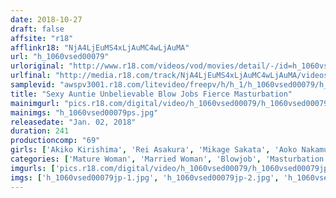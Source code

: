 ```yaml
---
date: 2018-10-27
draft: false
affsite: "r18"
afflinkr18: "NjA4LjEuMS4xLjAuMC4wLjAuMA"
url: "h_1060vsed00079"
urloriginal: "http://www.r18.com/videos/vod/movies/detail/-/id=h_1060vsed00079"
urlfinal: "http://media.r18.com/track/NjA4LjEuMS4xLjAuMC4wLjAuMA/videos/vod/movies/detail/-/id=h_1060vsed00079"
samplevid: "awspv3001.r18.com/litevideo/freepv/h/h_1/h_1060vsed00079/h_1060vsed00079_dmb_w.mp4"
title: "Sexy Auntie Unbelievable Blow Jobs Fierce Masturbation"
mainimgurl: "pics.r18.com/digital/video/h_1060vsed00079/h_1060vsed00079ps.jpg"
mainimgs: "h_1060vsed00079ps.jpg"
releasedate: "Jan. 02, 2018"
duration: 241
productioncomp: "69"
girls: ['Akiko Kirishima', 'Rei Asakura', 'Mikage Sakata', 'Aoko Nakamura', 'Akemi Ebara (Aki Michiwa)', 'Kaoru Ayatsuki', 'Satomi Onotzuka', 'Yuri Takahata', 'Ayano Mitsui', 'Takami Shinjo']
categories: ['Mature Woman', 'Married Woman', 'Blowjob', 'Masturbation', 'Over 4 Hours', 'Sale (limited time)']
imgurls: ['pics.r18.com/digital/video/h_1060vsed00079/h_1060vsed00079jp-1.jpg', 'pics.r18.com/digital/video/h_1060vsed00079/h_1060vsed00079jp-2.jpg', 'pics.r18.com/digital/video/h_1060vsed00079/h_1060vsed00079jp-3.jpg', 'pics.r18.com/digital/video/h_1060vsed00079/h_1060vsed00079jp-4.jpg', 'pics.r18.com/digital/video/h_1060vsed00079/h_1060vsed00079jp-5.jpg', 'pics.r18.com/digital/video/h_1060vsed00079/h_1060vsed00079jp-6.jpg', 'pics.r18.com/digital/video/h_1060vsed00079/h_1060vsed00079jp-7.jpg', 'pics.r18.com/digital/video/h_1060vsed00079/h_1060vsed00079jp-8.jpg', 'pics.r18.com/digital/video/h_1060vsed00079/h_1060vsed00079jp-9.jpg', 'pics.r18.com/digital/video/h_1060vsed00079/h_1060vsed00079jp-10.jpg', 'pics.r18.com/digital/video/h_1060vsed00079/h_1060vsed00079jp-11.jpg', 'pics.r18.com/digital/video/h_1060vsed00079/h_1060vsed00079jp-12.jpg', 'pics.r18.com/digital/video/h_1060vsed00079/h_1060vsed00079jp-13.jpg', 'pics.r18.com/digital/video/h_1060vsed00079/h_1060vsed00079jp-14.jpg', 'pics.r18.com/digital/video/h_1060vsed00079/h_1060vsed00079jp-15.jpg', 'pics.r18.com/digital/video/h_1060vsed00079/h_1060vsed00079jp-16.jpg', 'pics.r18.com/digital/video/h_1060vsed00079/h_1060vsed00079jp-17.jpg', 'pics.r18.com/digital/video/h_1060vsed00079/h_1060vsed00079jp-18.jpg', 'pics.r18.com/digital/video/h_1060vsed00079/h_1060vsed00079jp-19.jpg', 'pics.r18.com/digital/video/h_1060vsed00079/h_1060vsed00079jp-20.jpg']
imgs: ['h_1060vsed00079jp-1.jpg', 'h_1060vsed00079jp-2.jpg', 'h_1060vsed00079jp-3.jpg', 'h_1060vsed00079jp-4.jpg', 'h_1060vsed00079jp-5.jpg', 'h_1060vsed00079jp-6.jpg', 'h_1060vsed00079jp-7.jpg', 'h_1060vsed00079jp-8.jpg', 'h_1060vsed00079jp-9.jpg', 'h_1060vsed00079jp-10.jpg', 'h_1060vsed00079jp-11.jpg', 'h_1060vsed00079jp-12.jpg', 'h_1060vsed00079jp-13.jpg', 'h_1060vsed00079jp-14.jpg', 'h_1060vsed00079jp-15.jpg', 'h_1060vsed00079jp-16.jpg', 'h_1060vsed00079jp-17.jpg', 'h_1060vsed00079jp-18.jpg', 'h_1060vsed00079jp-19.jpg', 'h_1060vsed00079jp-20.jpg']
---
```

